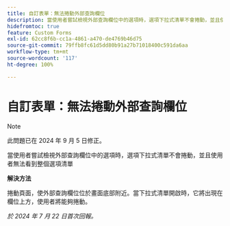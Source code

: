 ```yaml
---
title: 自訂表單：無法捲動外部查詢欄位
description: 當使用者嘗試檢視外部查詢欄位中的選項時，選項下拉式清單不會捲動，並且使用者無法看到整個選項清單
hidefromtoc: true
feature: Custom Forms
exl-id: 62cc8f6b-cc1a-4861-a470-de4769b46d75
source-git-commit: 79ffb8fc61d5dd80b91a27b71018400c591da6aa
workflow-type: tm+mt
source-wordcount: '117'
ht-degree: 100%

---
```


# 自訂表單：無法捲動外部查詢欄位

>[!NOTE]
>
>此問題已在 2024 年 9 月 5 日修正。

當使用者嘗試檢視外部查詢欄位中的選項時，選項下拉式清單不會捲動，並且使用者無法看到整個選項清單

**解決方法**

捲動頁面，使外部查詢欄位位於畫面底部附近。當下拉式清單開啟時，它將出現在欄位上方，使用者將能夠捲動。

_於 2024 年 7 月 22 日首次回報。_
